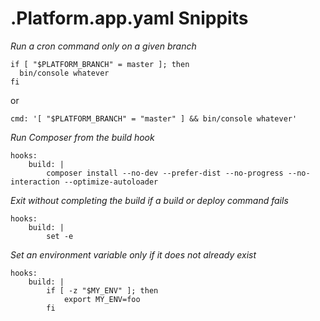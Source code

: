 # .Platform.app.yaml Snippits

_Run a cron command only on a given branch_

```
if [ "$PLATFORM_BRANCH" = master ]; then
  bin/console whatever
fi
```

or

```
cmd: '[ "$PLATFORM_BRANCH" = "master" ] && bin/console whatever'
```

_Run Composer from the build hook_

```
hooks:
    build: |
        composer install --no-dev --prefer-dist --no-progress --no-interaction --optimize-autoloader
```

_Exit without completing the build if a build or deploy command fails_

```
hooks:
    build: |
        set -e
```

_Set an environment variable only if it does not already exist_

```
hooks:
    build: |
        if [ -z "$MY_ENV" ]; then
            export MY_ENV=foo
        fi
```
